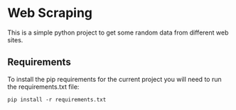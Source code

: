 # Web Scraping
This is a simple python project to get some random data from different web sites.

## Requirements

To install the pip requirements for the current project you will need to run the requirements.txt file:

```
pip install -r requirements.txt
```